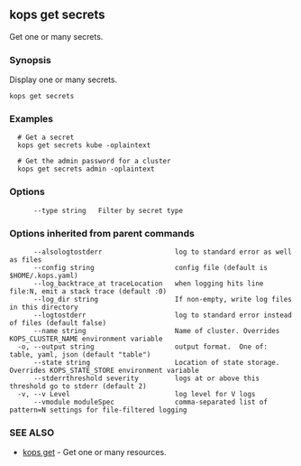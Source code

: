 
<!--- This file is automatically generated by make gen-cli-docs; changes should be made in the go CLI command code (under cmd/kops) -->

## kops get secrets

Get one or many secrets.

### Synopsis


Display one or many secrets.

```
kops get secrets
```

### Examples

```
  # Get a secret
  kops get secrets kube -oplaintext
  
  # Get the admin password for a cluster
  kops get secrets admin -oplaintext
```

### Options

```
      --type string   Filter by secret type
```

### Options inherited from parent commands

```
      --alsologtostderr                  log to standard error as well as files
      --config string                    config file (default is $HOME/.kops.yaml)
      --log_backtrace_at traceLocation   when logging hits line file:N, emit a stack trace (default :0)
      --log_dir string                   If non-empty, write log files in this directory
      --logtostderr                      log to standard error instead of files (default false)
      --name string                      Name of cluster. Overrides KOPS_CLUSTER_NAME environment variable
  -o, --output string                    output format.  One of: table, yaml, json (default "table")
      --state string                     Location of state storage. Overrides KOPS_STATE_STORE environment variable
      --stderrthreshold severity         logs at or above this threshold go to stderr (default 2)
  -v, --v Level                          log level for V logs
      --vmodule moduleSpec               comma-separated list of pattern=N settings for file-filtered logging
```

### SEE ALSO
* [kops get](kops_get.md)	 - Get one or many resources.

